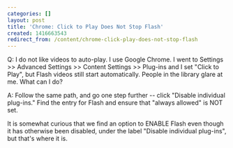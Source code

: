 ```yaml
---
categories: []
layout: post
title: 'Chrome: Click to Play Does Not Stop Flash'
created: 1416663543
redirect_from: /content/chrome-click-play-does-not-stop-flash
---
```

Q: I do not like videos to auto-play.  I use Google Chrome. I went to Settings >> Advanced Settings >> Content Settings >> Plug-ins and I set "Click to Play", but Flash videos still start automatically.  People in the library glare at me.  What can I do?

A: Follow the same path, and go one step further -- click "Disable individual plug-ins."  Find the entry for Flash and ensure that "always allowed" is NOT set.

It is somewhat curious that we find an option to ENABLE Flash even though it has otherwise been disabled, under the label "Disable individual plug-ins", but that's where it is. 

